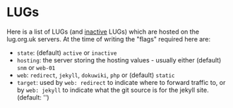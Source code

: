# LUGs
Here is a list of LUGs (and [inactive](inactive/) LUGs) which are hosted on the
lug.org.uk servers. At the time of writing the "flags" required here are:

* `state`: (default) `active` or `inactive`
* `hosting`: the server storing the hosting values - usually either (default) 
`snm` or `web-01`
* `web`: `redirect`, `jekyll`, `dokuwiki`, `php` or (default) `static`
* `target`: used by `web: redirect` to indicate where to forward traffic to, or
by `web: jekyll` to indicate what the git source is for the jekyll site.
(default: '')
